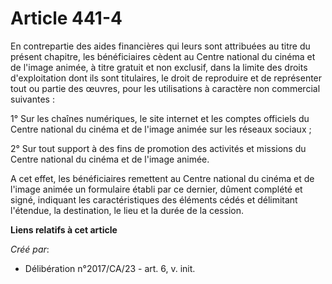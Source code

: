 # Article 441-4

En contrepartie des aides financières qui leurs sont attribuées au titre du présent chapitre, les bénéficiaires cèdent au
Centre national du cinéma et de l'image animée, à titre gratuit et non exclusif, dans la limite des droits d'exploitation
dont ils sont titulaires, le droit de reproduire et de représenter tout ou partie des œuvres, pour les utilisations à
caractère non commercial suivantes :

1° Sur les chaînes numériques, le site internet et les comptes officiels du Centre national du cinéma et de l'image animée
sur les réseaux sociaux ;

2° Sur tout support à des fins de promotion des activités et missions du Centre national du cinéma et de l'image animée.

A cet effet, les bénéficiaires remettent au Centre national du cinéma et de l'image animée un formulaire établi par ce
dernier, dûment complété et signé, indiquant les caractéristiques des éléments cédés et délimitant l'étendue, la destination,
le lieu et la durée de la cession.

**Liens relatifs à cet article**

_Créé par_:

  - Délibération n°2017/CA/23 - art. 6, v. init.
